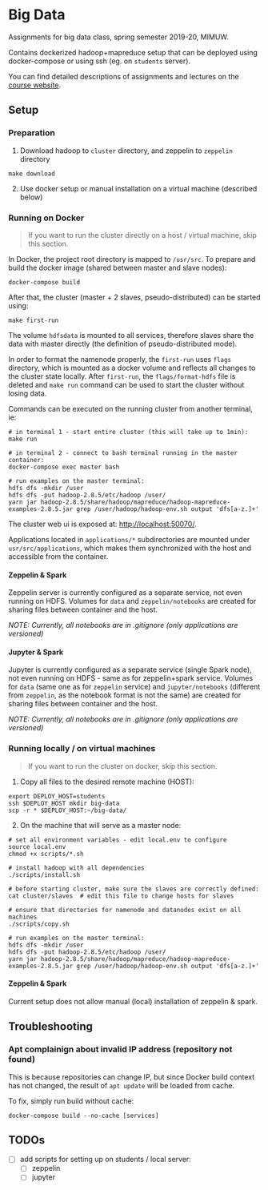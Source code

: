 # Big Data

Assignments for big data class, spring semester 2019-20, MIMUW.

Contains dockerized hadoop+mapreduce setup that can be deployed
using docker-compose or using ssh (eg. on `students` server).

You can find detailed descriptions of assignments and lectures on
the [course website](https://sites.google.com/site/pdd20192020/).


## Setup

### Preparation

1. Download hadoop to `cluster` directory, and zeppelin to `zeppelin` directory
```shell
make download
```

2. Use docker setup or manual installation on a virtual machine (described below)


### Running on Docker

> If you want to run the cluster directly on a host / virtual machine, skip this section.

In Docker, the project root directory is mapped to `/usr/src`.
To prepare and build the docker image (shared between master and slave nodes):
```shell
docker-compose build
```

After that, the cluster (master + 2 slaves, pseudo-distributed) can be started using:
```
make first-run
```
The volume `hdfsdata` is mounted to all services, therefore slaves share the
data with master directly (the definition of pseudo-distributed mode).

In order to format the namenode properly, the `first-run` uses `flags` directory,
which is mounted as a docker volume and reflects all changes to the cluster state
locally. After `first-run`, the `flags/format-hdfs` file is deleted and
`make run` command can be used to start the cluster without losing data.

Commands can be executed on the running cluster from another terminal, ie:
```shell
# in terminal 1 - start entire cluster (this will take up to 1min):
make run

# in terminal 2 - connect to bash terminal running in the master container:
docker-compose exec master bash

# run examples on the master terminal:
hdfs dfs -mkdir /user
hdfs dfs -put hadoop-2.8.5/etc/hadoop /user/
yarn jar hadoop-2.8.5/share/hadoop/mapreduce/hadoop-mapreduce-examples-2.8.5.jar grep /user/hadoop/hadoop-env.sh output 'dfs[a-z.]+'
```

The cluster web ui is exposed at: [http://localhost:50070/](http://localhost:50070/).

Applications located in `applications/*` subdirectories are mounted under `usr/src/applications`,
which makes them synchronized with the host and accessible from the container.

#### Zeppelin & Spark

Zeppelin server is currently configured as a separate service, not even running
on HDFS. Volumes for `data` and `zeppelin/notebooks` are created for sharing files
between container and the host.

*NOTE: Currently, all notebooks are in .gitignore (only applications are versioned)*


#### Jupyter & Spark

Jupyter is currently configured as a separate service (single Spark node), 
not even running on HDFS - same as for zeppelin+spark service.
Volumes for `data` (same one as for `zeppelin` service) and `jupyter/notebooks` 
(different from `zeppelin`, as the notebook format is not the same) 
are created for sharing files between container and the host.

*NOTE: Currently, all notebooks are in .gitignore (only applications are versioned)*


### Running locally / on virtual machines

> If you want to run the cluster on docker, skip this section.

1. Copy all files to the desired remote machine (HOST):
```shell
export DEPLOY_HOST=students
ssh $DEPLOY_HOST mkdir big-data
scp -r * $DEPLOY_HOST:~/big-data/
```

2. On the machine that will serve as a master node:
```shell
# set all environment variables - edit local.env to configure
source local.env
chmod +x scripts/*.sh

# install hadoop with all dependencies
./scripts/install.sh

# before starting cluster, make sure the slaves are correctly defined:
cat cluster/slaves  # edit this file to change hosts for slaves

# ensure that directories for namenode and datanodes exist on all machines
./scripts/copy.sh

# run examples on the master terminal:
hdfs dfs -mkdir /user
hdfs dfs -put hadoop-2.8.5/etc/hadoop /user/
yarn jar hadoop-2.8.5/share/hadoop/mapreduce/hadoop-mapreduce-examples-2.8.5.jar grep /user/hadoop/hadoop-env.sh output 'dfs[a-z.]+'
```

#### Zeppelin & Spark

Current setup does not allow manual (local) installation of zeppelin & spark.


## Troubleshooting

### Apt complainign about invalid IP address (repository not found)

This is because repositories can change IP, but since Docker build context 
has not changed, the result of `apt update` will be loaded from cache.

To fix, simply run build without cache:
```shell
docker-compose build --no-cache [services]
```


## TODOs

- [ ] add scripts for setting up on students / local server:
    - [ ] zeppelin
    - [ ] jupyter
